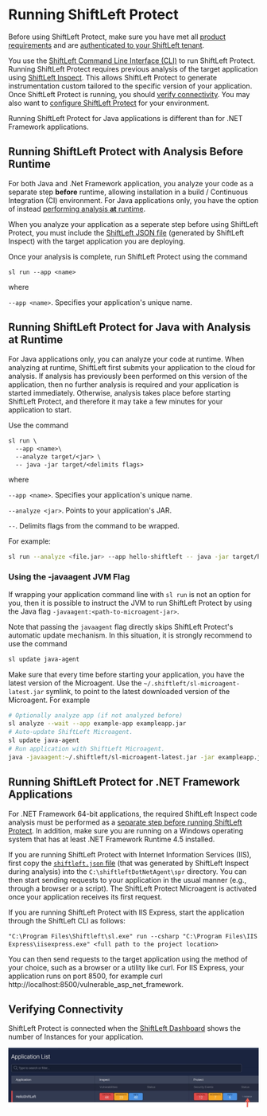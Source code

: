 # Running ShiftLeft Protect

Before using ShiftLeft Protect, make sure you have met all [product requirements](../../introduction/requirements.md#requirements-for-shiftleft-protect) and are [authenticated to your ShiftLeft tenant](../using-cli/authenticating.md).

You use the [ShiftLeft Command Line Interface (CLI)](../using-cli/cli-reference.md) to run ShiftLeft Protect. Running ShiftLeft Protect requires previous analysis of the target application using [ShiftLeft Inspect](../../introduction/products.md). This allows ShiftLeft Protect to generate instrumentation custom tailored to the specific version of your application. Once ShiftLeft Protect is running, you should [verify connectivity](#verifying-connectivity).
You may also want to [configure ShiftLeft Protect](protect-java/configuring-the-microagent.md) for your environment.

Running ShiftLeft Protect for Java applications is different than for .NET Framework applications. 

## Running ShiftLeft Protect with Analysis Before Runtime

For both Java and .Net Framework application, you analyze your code as a separate step **before** runtime, allowing installation in a build / Continuous Integration (CI) environment. For Java applications only, you have the option of instead [performing analysis **at** runtime](#running-shiftleft-protect-for-java-with-analysis-at-runtime).  

When you analyze your application as a seperate step before using ShiftLeft Protect, you must include the [ShiftLeft JSON file](json-file.md) (generated by ShiftLeft Inspect) with the target application you are deploying. 

Once your analysis is complete, run ShiftLeft Protect using the command 

```
sl run --app <name> 
```

where

`--app <name>`. Specifies your application's unique name.

## Running ShiftLeft Protect for Java with Analysis at Runtime

For Java applications only, you can analyze your code at runtime. When analyzing at runtime, ShiftLeft first submits your application to the cloud for analysis. If analysis has previously been performed on this version of the application, then no further analysis is required and your application is started immediately. Otherwise, analysis takes place before starting ShiftLeft Protect, and therefore it may take a few minutes for your application to start.

Use the command

```
sl run \
  --app <name>\
  --analyze target/<jar> \
  -- java -jar target/<delimits flags>
```

where

`--app <name>`. Specifies your application's unique name.

`--analyze <jar>`. Points to your application's JAR.

`--`. Delimits flags from the command to be wrapped. 

For example:

```bash
sl run --analyze <file.jar> --app hello-shiftleft -- java -jar target/hello-shiftleft-0.0.1.jar
```

### Using the -javaagent JVM Flag

If wrapping your application command line with `sl run` is not an option for you, then it is possible to instruct the JVM to run ShiftLeft Protect by using the Java flag `-javaagent:<path-to-microagent-jar>`.

Note that passing the `javaagent` flag directly skips ShiftLeft Protect's automatic update mechanism. In this situation, it is strongly recommend to use the command

```bash
sl update java-agent
```

Make sure that every time before starting your application, you have the latest version of the Microagent. Use the `~/.shiftleft/sl-microagent-latest.jar` symlink, to point to the latest downloaded version of the  Microagent. For example

```bash
# Optionally analyze app (if not analyzed before)
sl analyze --wait --app example-app exampleapp.jar
# Auto-update ShiftLeft Microagent.
sl update java-agent
# Run application with ShiftLeft Microagent.
java -javaagent:~/.shiftleft/sl-microagent-latest.jar -jar exampleapp.jar
```

## Running ShiftLeft Protect for .NET Framework Applications

For .NET Framework 64-bit applications, the required ShiftLeft Inspect code analysis must be performed as a [separate step before running ShiftLeft Protect](#running-shiftleft-protect-with-analysis-before-runtime). In addition, make sure you are running on a Windows operating system that has at least .NET Framework Runtime 4.5 installed. 

If you are running ShiftLeft Protect with Internet Information Services (IIS), first copy the [`shiftleft.json` file](json-file.md) (that was generated by ShiftLeft Inspect during analysis) into the `C:\shiftleftDotNetAgent\spr` directory. You can then start sending requests to your application in the usual manner (e.g., through a browser or a script). The ShiftLeft Protect Microagent is activated once your application receives its first request.

If you are running ShiftLeft Protect with IIS Express, start the application through the ShiftLeft CLI as follows:

```
"C:\Program Files\Shiftleft\sl.exe" run --csharp "C:\Program Files\IIS Express\iisexpress.exe" <full path to the project location>
```
You can then send requests to the target application using the method of your choice, such as a browser or a utility like curl. For IIS Express, your application runs on port 8500, for example curl http://<span></span>localhost:8500/vulnerable_asp_net_framework.

## Verifying Connectivity

ShiftLeft Protect is connected when the [ShiftLeft Dashboard](../using-dashboard/vulnerability-dashboard.md) shows the number of Instances for your application. 

![Instances](img/instance.jpg)
